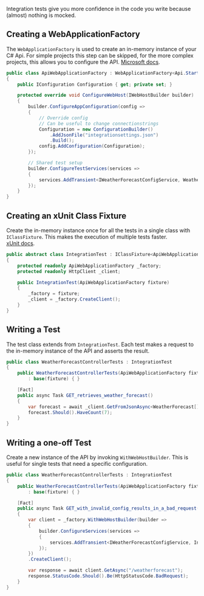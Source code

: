 Integration tests give you more confidence in the code you write because (almost) nothing is mocked.

## Creating a WebApplicationFactory

The `WebApplicationFactory` is used to create an in-memory instance of your C# Api.
For simple projects this step can be skipped, for the more complex projects, this allows you to configure the API.
[Microsoft docs](https://docs.microsoft.com/en-us/aspnet/core/test/integration-tests?view=aspnetcore-5.0#customize-webapplicationfactory).

```cs
public class ApiWebApplicationFactory : WebApplicationFactory<Api.Startup>
{
    public IConfiguration Configuration { get; private set; }

    protected override void ConfigureWebHost(IWebHostBuilder builder)
    {
        builder.ConfigureAppConfiguration(config =>
        {
            // Override config
            // Can be useful to change connectionstrings
            Configuration = new ConfigurationBuilder()
                .AddJsonFile("integrationsettings.json")
                .Build();
            config.AddConfiguration(Configuration);
        });

        // Shared test setup
        builder.ConfigureTestServices(services =>
        {
            services.AddTransient<IWeatherForecastConfigService, WeatherForecastConfigStub>();
        });
    }
}
```

## Creating an xUnit Class Fixture

Create the in-memory instance once for all the tests in a single class with `IClassFixture`.
This makes the execution of multiple tests faster.  
[xUnit docs](https://xunit.net/docs/shared-context#class-fixture).

```cs
public abstract class IntegrationTest : IClassFixture<ApiWebApplicationFactory>
{
    protected readonly ApiWebApplicationFactory _factory;
    protected readonly HttpClient _client;

    public IntegrationTest(ApiWebApplicationFactory fixture)
    {
        _factory = fixture;
        _client = _factory.CreateClient();
    }
}
```

## Writing a Test

The test class extends from `IntegrationTest`.
Each test makes a request to the in-memory instance of the API and asserts the result.

```cs
public class WeatherForecastControllerTests : IntegrationTest
{
    public WeatherForecastControllerTests(ApiWebApplicationFactory fixture)
        : base(fixture) { }

    [Fact]
    public async Task GET_retrieves_weather_forecast()
    {
        var forecast = await _client.GetFromJsonAsync<WeatherForecast[]>("/weatherforecast");
        forecast.Should().HaveCount(7);
    }
}
```

## Writing a one-off Test

Create a new instance of the API by invoking `WithWebHostBuilder`.
This is useful for single tests that need a specific configuration.

```cs
public class WeatherForecastControllerTests : IntegrationTest
{
    public WeatherForecastControllerTests(ApiWebApplicationFactory fixture)
        : base(fixture) { }

    [Fact]
    public async Task GET_with_invalid_config_results_in_a_bad_request()
    {
        var client = _factory.WithWebHostBuilder(builder =>
        {
            builder.ConfigureServices(services =>
            {
                services.AddTransient<IWeatherForecastConfigService, InvalidWeatherForecastConfigStub>();
            });
        })
        .CreateClient();

        var response = await client.GetAsync("/weatherforecast");
        response.StatusCode.Should().Be(HttpStatusCode.BadRequest);
    }
}
```
